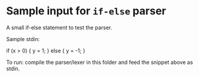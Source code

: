 # Sample input for `if-else` parser

A small if-else statement to test the parser.

Sample stdin:

if (x > 0) {
    y = 1;
} else {
    y = -1;
}

To run: compile the parser/lexer in this folder and feed the snippet above as stdin.
